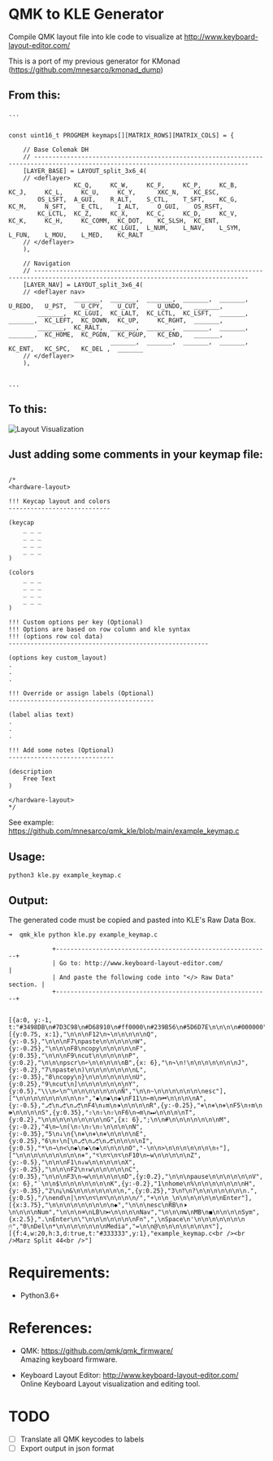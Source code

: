 # QMK to KLE Generator

Compile QMK layout file into kle code to visualize at http://www.keyboard-layout-editor.com/

This is a port of my previous generator for KMonad (https://github.com/mnesarco/kmonad_dump)

## From this:

```
...


const uint16_t PROGMEM keymaps[][MATRIX_ROWS][MATRIX_COLS] = {

    // Base Colemak DH
    // ---------------------------------------------------------------------------------------------------------------------------------
    [LAYER_BASE] = LAYOUT_split_3x6_4(
    // <deflayer>
                  KC_Q,     KC_W,     KC_F,     KC_P,     KC_B,            KC_J,     KC_L,     KC_U,     KC_Y,      XKC_N,    KC_ESC,
        OS_LSFT,  A_GUI,    R_ALT,    S_CTL,    T_SFT,    KC_G,            KC_M,     N_SFT,    E_CTL,    I_ALT,     O_GUI,    OS_RSFT,
        KC_LCTL,  KC_Z,     KC_X,     KC_C,     KC_D,     KC_V,            KC_K,     KC_H,     KC_COMM,  KC_DOT,    KC_SLSH,  KC_ENT,
                            KC_LGUI,  L_NUM,    L_NAV,    L_SYM,           L_FUN,    L_MOU,    L_MED,    KC_RALT
    // </deflayer>
    ),

    // Navigation
    // ---------------------------------------------------------------------------------------------------------------------------------
    [LAYER_NAV] = LAYOUT_split_3x6_4(
    // <deflayer nav>
                  _______,  _______,  _______,  _______,  _______,         U_REDO,   U_PST,    U_CPY,    U_CUT,     U_UNDO,   _______,
        _______,  KC_LGUI,  KC_LALT,  KC_LCTL,  KC_LSFT,  _______,         _______,  KC_LEFT,  KC_DOWN,  KC_UP,     KC_RGHT,  _______,
        _______,  KC_RALT,  _______,  _______,  _______,  _______,         _______,  KC_HOME,  KC_PGDN,  KC_PGUP,   KC_END,   _______,
                            _______,  _______,  _______,  _______,         KC_ENT,   KC_SPC,   KC_DEL ,  _______
    // </deflayer>
    ),


...

```

## To this:

![Layout Visualization](https://github.com/mnesarco/qmk_kle/raw/main/example_output.png)

## Just adding some comments in your keymap file:

```

/*
<hardware-layout>

!!! Keycap layout and colors
----------------------------

(keycap 
    _ _ _
    _ _ _
    _ _ _
    _ _ _
)

(colors
    _ _ _
    _ _ _
    _ _ _
    _ _ _
)

!!! Custom options per key (Optional)
!!! Options are based on row column and kle syntax
!!! (options row col data)
-------------------------------------------------------

(options key custom_layout)
.
.
.

!!! Override or assign labels (Optional)
----------------------------------------

(label alias text)
.
.
.

!!! Add some notes (Optional)
-----------------------------

(description
    Free Text
)

</hardware-layout>
*/
```

See example: https://github.com/mnesarco/qmk_kle/blob/main/example_keymap.c

## Usage:

```
python3 kle.py example_keymap.c

```

## Output:

The generated code must be copied and pasted into KLE's Raw Data Box. 

```
➜  qmk_kle python kle.py example_keymap.c 

            +-----------------------------------------------------------+
            | Go to: http://www.keyboard-layout-editor.com/             |
            | And paste the following code into "</> Raw Data" section. |
            +-----------------------------------------------------------+

        
[{a:0, y:-1, t:"#3498DB\n#7D3C98\n#D68910\n#ff0000\n#239B56\n#5D6D7E\n\n\n\n#000000"}],
[{y:0.75, x:1},"\n\n\nF12\n↷\n\n\n\n\nQ",{y:-0.5},"\n\n\nF7\npaste\n\n\n\n\nW",{y:-0.25},"\n\n\nF8\ncopy\n\n\n\n\nF",{y:0.35},"\n\n\nF9\ncut\n\n\n\n\nP",{y:0.2},"\n\n\npscr\n↶\n\n\n\n\nB",{x: 6},"\n↷\n!\n\n\n\n\n\n\nJ",{y:-0.2},"7\npaste\n)\n\n\n\n\n\n\nL",{y:-0.35},"8\ncopy\n}\n\n\n\n\n\n\nU",{y:0.25},"9\ncut\n]\n\n\n\n\n\n\nY",{y:0.5},"\\\n↶\n^\n\n\n\n\n\n\nÑ","\n\n~\n\n\n\n\n\n\nesc"],
["\n\n\n\n\n\n\n\n\n⇮","◆\n◆\n◆\nF11\n←m\n⏮\n\n\n\nA",{y:-0.5},"⎇\n⎇\n⎇\nF4\n↓m\n🕩\n\n\n\nR",{y:-0.25},"⎈\n⎈\n⎈\nF5\n↑m\n🕪\n\n\n\nS",{y:0.35},"⇧\n⇧\n⇧\nF6\n→m\n⏭\n\n\n\nT",{y:0.2},"\n\n\n\n\n\n\n\n\nG",{x: 6},";\n\n#\n\n\n\n\n\n\nM",{y:-0.2},"4\n←\n(\n⇧\n⇧\n⇧\n\n\n\nN",{y:-0.35},"5\n↓\n{\n⎈\n⎈\n⎈\n\n\n\nE",{y:0.25},"6\n↑\n[\n⎇\n⎇\n⎇\n\n\n\nI",{y:0.5},"*\n→\n<\n◆\n◆\n◆\n\n\n\nO","-\n\n>\n\n\n\n\n\n\n⇮"],
["\n\n\n\n\n\n\n\n\n⎈","⌥\n⌥\n⌥\nF10\n←w\n\n\n\n\nZ",{y:-0.5},"\n\n\nF1\n↓w\n\n\n\n\nX",{y:-0.25},"\n\n\nF2\n↑w\n\n\n\n\nC",{y:0.35},"\n\n\nF3\n→w\n\n\n\n\nD",{y:0.2},"\n\n\npause\n\n\n\n\n\nV",{x: 6},"`\n\n$\n\n\n\n\n\n\nK",{y:-0.2},"1\nhome\n%\n\n\n\n\n\n\nH",{y:-0.35},"2\n⤓\n&\n\n\n\n\n\n\n,",{y:0.25},"3\n⤒\n?\n\n\n\n\n\n\n.",{y:0.5},"/\nend\n|\n⌥\n⌥\n⌥\n\n\n\n/","+\n\n_\n\n\n\n\n\n\nEnter"],
[{x:3.75},"\n\n\n\n\n\n\n\n\n◆","\n\n\nesc\nRB\n🕨\n\n\n\nNum","\n\n\n⌫\nLB\n⏯\n\n\n\nNav","\n\n\n↹\nMB\n◼\n\n\n\nSym",{x:2.5},".\nEnter\n\"\n\n\n\n\n\n\nFn",",\nSpace\n'\n\n\n\n\n\n\n🖱","0\nDel\n*\n\n\n\n\n\n\nMedia","=\n\n@\n\n\n\n\n\n\n⌥"],
[{f:4,w:20,h:3,d:true,t:"#333333",y:1},"example_keymap.c<br /><br />Marz Split 44<br />"]
```

# Requirements:

- Python3.6+

# References:

- QMK: https://github.com/qmk/qmk_firmware/
<br />Amazing keyboard firmware.

- Keyboard Layout Editor: http://www.keyboard-layout-editor.com/
<br />Online Keyboard Layout visualization and editing tool.

# TODO

- [ ] Translate all QMK keycodes to labels
- [ ] Export output in json format
